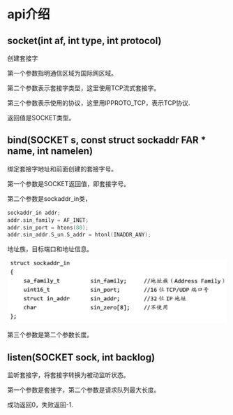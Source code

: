 # api介绍

## socket(int af, int type, int protocol)

创建套接字

第一个参数指明通信区域为国际网区域。

第二个参数表示套接字类型，这里使用TCP流式套接字。

第三个参数表示使用的协议，这里用IPPROTO_TCP，表示TCP协议.

返回值是SOCKET类型。

## bind(SOCKET s, const struct sockaddr FAR * name, int namelen)

绑定套接字地址和前面创建的套接字号。

第一个参数是SOCKET返回值，即套接字号。

第二个参数是sockaddr_in类，

```cpp
sockaddr_in addr;
addr.sin_family = AF_INET;
addr.sin_port = htons(80);
addr.sin_addr.S_un.S_addr = htonl(INADDR_ANY);
```

地址族，目标端口和地址信息。

![](assets/socket编程/2023-03-10-22-07-00-image.png)

第三个参数是第二个参数长度。

## listen(SOCKET sock, int backlog)

监听套接字，将套接字转换为被动监听状态。

第一个参数是套接字，第二个参数是请求队列最大长度。

成功返回0，失败返回-1.
